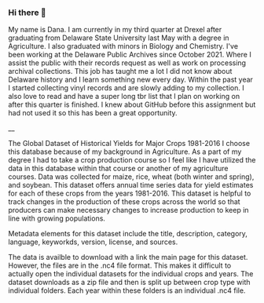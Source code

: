 ### Hi there 👋

My name is Dana.
I am currently in my third quarter at Drexel after graduating from Delaware State University last May with a degree in Agriculture. I also graduated with minors in Biology and Chemistry. 
I've been working at the Delaware Public Archives since October 2021. Where I assist the public with their records request as well as work on processing archival collections. This job has taught me a lot I did not know about Delaware history and I learn something new every day.
Within the past year I started collecting vinyl records and are slowly adding to my collection. I also love to read and have a super long tbr list that I plan on working on after this quarter is finished. 
I knew about GitHub before this assignment but had not used it so this has been a great opportunity. 

__

The Global Dataset of Historical Yields for Major Crops 1981-2016
I choose this database because of my background in Agriculture. As a part of my degree I had to take a crop production course so I feel like I have utilized the data in this database within that course or another of my agriculture courses. Data was collected for maize, rice, wheat (both winter and spring), and soybean. This dataset offers annual time series data for yield estimates for each of these crops from the years 1981-2016. This dataset is helpful to track changes in the production of these crops across the world so that producers can make necessary changes to increase production to keep in line with growing populations. 

Metadata elements for this dataset include the title, description, category, language, keyworkds, version, license, and sources. 

The data is availble to download with a link the main page for this dataset. However, the files are in the .nc4 file format. This makes it difficult to actually open the individual datasets for the individual crops and years. The dataset downloads as a zip file and then is split up between crop type with individual folders. Each year within these folders is an individual .nc4 file. 
